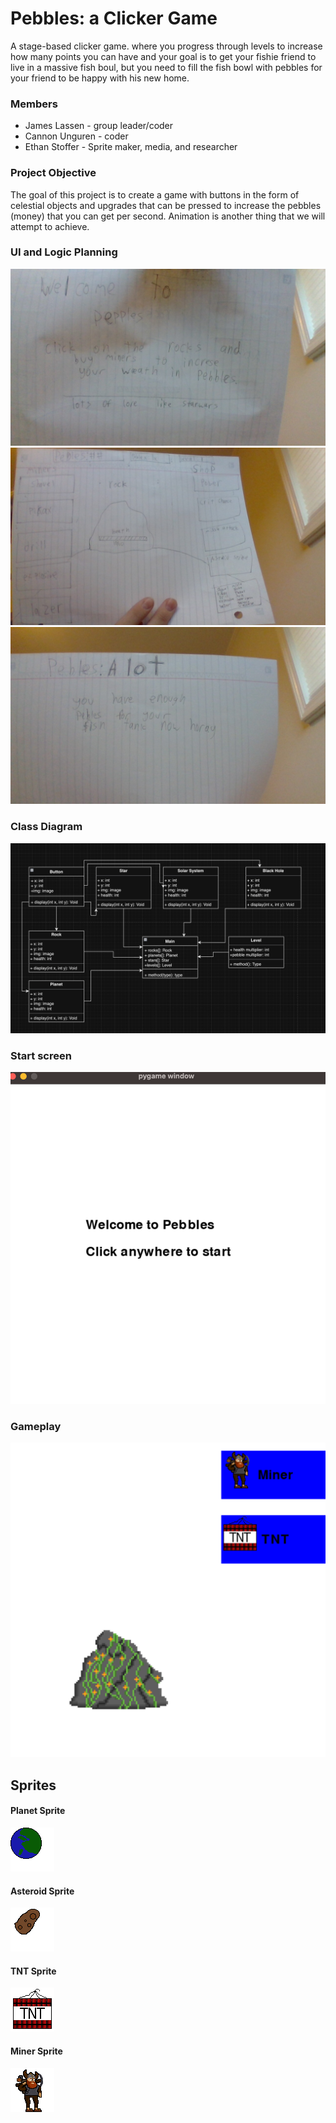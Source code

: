 # Pebbles: a Clicker Game
A stage-based clicker game. where you progress through levels to increase how many points you can have and your goal is to get your fishie friend to live in a massive fish boul, but you need to fill the fish bowl with pebbles for your friend to be happy with his new home.

### Members
* James Lassen - group leader/coder
* Cannon Unguren - coder
* Ethan Stoffer - Sprite maker, media, and researcher

### Project Objective
The goal of this project is to create a game with buttons in the form of celestial objects and upgrades that can be pressed to increase the pebbles (money) that you can get per second. Animation is another thing that we will attempt to achieve. 

### UI and Logic Planning
![start](https://github.com/Jameslassen1/Clickforpoints/blob/main/images/IMG_20240215_173241.jpg?raw=true)
![gameplay](https://github.com/Jameslassen1/Clickforpoints/blob/main/images/IMG_20240215_173256.jpg?raw=true)
![win](https://github.com/Jameslassen1/Clickforpoints/blob/main/images/IMG_20240215_173306.jpg?raw=true)
### Class Diagram
![classdiagram](https://github.com/Jameslassen1/Clickforpoints/blob/main/images/EthanFishtank.png?raw=true)
### Start screen
![startscreen](https://github.com/Jameslassen1/Clickforpoints/blob/main/images/startscreen)
### Gameplay
![gameplay](https://github.com/Jameslassen1/Clickforpoints/blob/main/images/gameplay)
## Sprites
#### Planet Sprite
![planet](https://github.com/Jameslassen1/Clickforpoints/blob/main/SRC/images/EthanPNGPlanet.png)
#### Asteroid Sprite
![asteroid](https://github.com/Jameslassen1/Clickforpoints/blob/main/SRC/images/EthanPNGAsteroid.png)
#### TNT Sprite
![TNT](https://github.com/Jameslassen1/Clickforpoints/blob/main/SRC/images/EthanTNT-1.png)
#### Miner Sprite
![Miner](https://github.com/Jameslassen1/Clickforpoints/blob/main/SRC/images/EthanViking_Miner.png)
